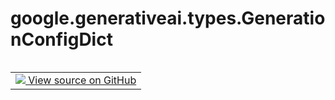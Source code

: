 <div itemscope itemtype="http://developers.google.com/ReferenceObject">
<meta itemprop="name" content="google.generativeai.types.GenerationConfigDict" />
<meta itemprop="path" content="Stable" />
</div>

# google.generativeai.types.GenerationConfigDict

<!-- Insert buttons and diff -->

<table class="tfo-notebook-buttons tfo-api nocontent" align="left">
<td>
  <a target="_blank" href="https://github.com/google/generative-ai-python/blob/master/google/generativeai/types/generation_types.py#L80-L87">
    <img src="https://www.tensorflow.org/images/GitHub-Mark-32px.png" />
    View source on GitHub
  </a>
</td>
</table>





<!-- Placeholder for "Used in" -->


